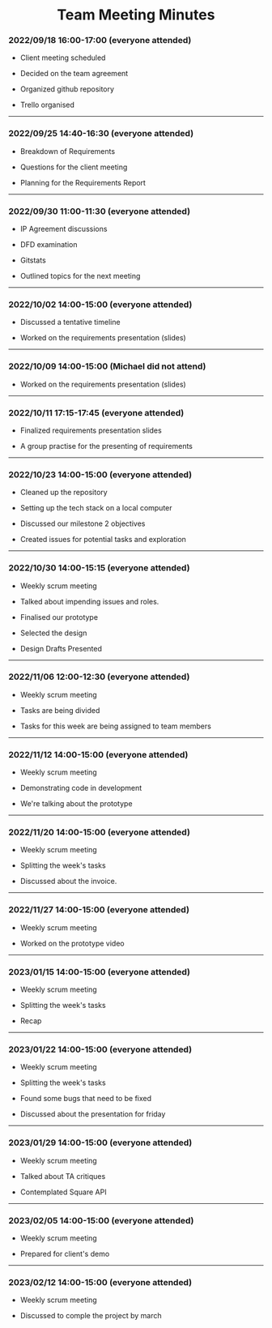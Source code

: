 
<h1 align = "center">
Team Meeting Minutes
</h1>

<h3>
<b>
2022/09/18 16:00-17:00 (everyone attended)
</h3>
</b>

- Client meeting scheduled

- Decided on the team agreement

- Organized github repository

- Trello organised
  
<hr>

<h3>
<b>
2022/09/25 14:40-16:30 (everyone attended)
</h3>
</b>

- Breakdown of Requirements

- Questions for the client meeting

- Planning for the Requirements Report
  
<hr>

<h3>
<b>
2022/09/30  11:00-11:30  (everyone attended)
</h3>
</b>

- IP Agreement discussions

- DFD examination

- Gitstats

- Outlined topics for the next meeting
  
<hr>

<h3>
<b>
 2022/10/02  14:00-15:00  (everyone attended)
 </h3>
</b>

- Discussed a tentative timeline

- Worked on the requirements presentation (slides)

<hr>

<h3>
<b>
2022/10/09 14:00-15:00 (Michael did not attend)
</h3>
</b>

- Worked on the requirements presentation (slides)

<hr>

 <h3>
<b>
 2022/10/11  17:15-17:45  (everyone attended)
</h3>
</b>

- Finalized requirements presentation slides

- A group practise for the presenting of requirements

 <hr>

<h3>
<b>
 2022/10/23 14:00-15:00 (everyone attended)
 </h3>
</b>

- Cleaned up the repository

- Setting up the tech stack on a local computer

- Discussed our milestone 2 objectives

- Created issues for potential tasks and exploration

<hr>

<h3>
<b>
 2022/10/30 14:00-15:15 (everyone attended)
 </h3>
</b>

- Weekly scrum meeting

- Talked about impending issues and roles.

- Finalised our prototype

- Selected the design

- Design Drafts Presented

<hr>

<h3>
<b>
 2022/11/06 12:00-12:30 (everyone attended)
 </h3>
</b>

- Weekly scrum meeting

- Tasks are being divided

- Tasks for this week are being assigned to team members

<hr>

<h3>
<b>
2022/11/12 14:00-15:00 (everyone attended)
</h3>
</b>

- Weekly scrum meeting

- Demonstrating code in development

- We're talking about the prototype

<hr>

<h3>
<b>
2022/11/20 14:00-15:00 (everyone attended)
</h3>
</b>

- Weekly scrum meeting

- Splitting the week's tasks

- Discussed about the invoice.

<hr>

<h3>
<b>
2022/11/27 14:00-15:00 (everyone attended)
</h3>
</b>

- Weekly scrum meeting

- Worked on the prototype video

<hr>

<h3>
<b>
2023/01/15 14:00-15:00 (everyone attended)
</h3>
</b>

- Weekly scrum meeting

- Splitting the week's tasks

- Recap

<hr>

<h3>
<b>
2023/01/22 14:00-15:00 (everyone attended)
</h3>
</b>

- Weekly scrum meeting

- Splitting the week's tasks

- Found some bugs that need to be fixed

- Discussed about the presentation for friday

<hr>

<h3>
<b>
2023/01/29 14:00-15:00 (everyone attended)
</h3>
</b>

- Weekly scrum meeting

- Talked about TA critiques

- Contemplated Square API

<hr>

<h3>
<b>
2023/02/05 14:00-15:00 (everyone attended)
</h3>
</b>

- Weekly scrum meeting

- Prepared for client's demo

<hr>

<h3>
<b>
2023/02/12 14:00-15:00 (everyone attended)
</h3>
</b>

- Weekly scrum meeting

- Discussed to comple the project by march

